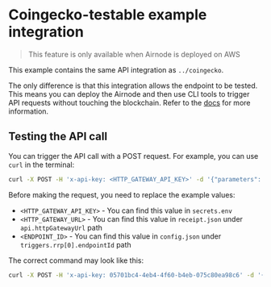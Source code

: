 # Coingecko-testable example integration

> This feature is only available when Airnode is deployed on AWS

This example contains the same API integration as `../coingecko`.

The only difference is that this integration allows the endpoint to be tested. This means you can deploy the Airnode and
then use CLI tools to trigger API requests without touching the blockchain. Refer to the
[docs](https://docs.api3.org/airnode/latest/grp-providers/guides/build-an-airnode/http-gateway.html) for more
information.

## Testing the API call

You can trigger the API call with a POST request. For example, you can use `curl` in the terminal:

```sh
curl -X POST -H 'x-api-key: <HTTP_GATEWAY_API_KEY>' -d '{"parameters": {"coinId": "bitcoin"}}' '<HTTP_GATEWAY_URL>/<ENDPOINT_ID>'
```

Before making the request, you need to replace the example values:

- `<HTTP_GATEWAY_API_KEY>` - You can find this value in `secrets.env`
- `<HTTP_GATEWAY_URL>` - You can find this value in `receipt.json` under `api.httpGatewayUrl` path
- `<ENDPOINT_ID>` - You can find this value in `config.json` under `triggers.rrp[0].endpointId` path

The correct command may look like this:

```sh
curl -X POST -H 'x-api-key: 05701bc4-4eb4-4f60-b4eb-075c80ea98c6' -d '{"parameters": {"coinId": "bitcoin"}}' 'https://x9sidy9ln0.execute-api.us-east-1.amazonaws.com/v1/test/0xd9e8c9bcc8960df5f954c0817757d2f7f9601bd638ea2f94e890ae5481681153'
```
